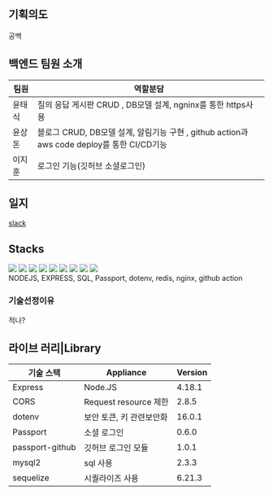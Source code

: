 ## 기획의도

공백

## 백엔드 팀원 소개

| 팀원   | 역할분담                                                                                   |
| ------ | ------------------------------------------------------------------------------------------ |
| 윤태식 | 질의 응답 게시판 CRUD , DB모델 설계, ngninx를 통한 https사용                               |
| 윤상돈 | 블로그 CRUD, DB모델 설계, 알림기능 구현 , github action과 aws code deploy를 통한 CI/CD기능 |
| 이지훈 | 로그인 기능(깃허브 소셜로그인)                                                             |

## 일지

[slack](https://thunder-hovercraft-e46.notion.site/685453da9c304cadacd0b2bfedb4e563)

## Stacks

<div float: left; >
    <img src="https://img.shields.io/badge/NODE.JS-339933?style=flat&logo=node.js&logoColor=white">
    <img src="https://img.shields.io/badge/-EXPRESS-007ACC?style=flat&logo=EXPRESS&logoColor=white"/>
    <img src="https://img.shields.io/badge/MySQL-4479A1?style=flat&logo=MySQL&logoColor=white">
    <img src="https://img.shields.io/badge/Visual Studio Code-007ACC?style=flat&logo=Visual Studio Code&logoColor=white">
    <img src="https://img.shields.io/badge/Passport-34E27A?style=flat&logo=Passport&logoColor=white">
    <img src="https://img.shields.io/badge/.ENV-ECD53F?style=flat&logo=dotenv&logoColor=white">
    <img src="https://img.shields.io/badge/redis-DC382D?style=flat&logo=redis&logoColor=white">
    <img src="https://img.shields.io/badge/nginx-009639?style=flat&logo=nginx&logoColor=white">
    <img src="https://img.shields.io/badge/github action-2088FF?style=flat&logo=GitHub Actions&logoColor=white">
</div>
NODEJS, EXPRESS, SQL, Passport, dotenv, redis, nginx, github action

### 기술선정이유

적나?

## 라이브 러리|Library

| 기술 스택       | Appliance                | Version |
| --------------- | ------------------------ | ------- |
| Express         | Node.JS                  | 4.18.1  |
| CORS            | Request resource 제한    | 2.8.5   |
| dotenv          | 보안 토큰, 키 관련보안화 | 16.0.1  |
| Passport        | 소셜 로그인              | 0.6.0   |
| passport-github | 깃허브 로그인 모듈       | 1.0.1   |
| mysql2          | sql 사용                 | 2.3.3   |
| sequelize       | 시퀄라이즈 사용          | 6.21.3  |

<!-- [![codeing999's GitHub stats](https://github-readme-stats.vercel.app/api?username=kpzzy&show_icons=true&theme=cobalt)](https://github.com/Codeing999/github-readme-stats)

[![Top Langs](https://github-readme-stats.vercel.app/api/top-langs/?username=kpzzy)](https://github.com/codeing999/github-readme-stats) -->
